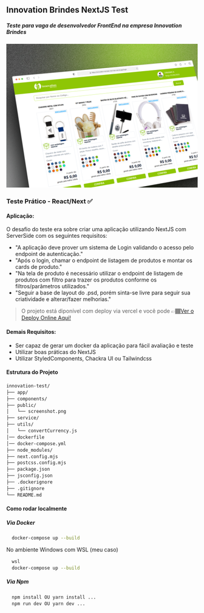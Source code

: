 
## Innovation Brindes NextJS Test
##### Teste para vaga de desenvolvedor FrontEnd na empresa Innovation Brindes

!['Screenshot'](shots.png)

### Teste Prático - React/Next ✅
#### Aplicação:

O desafio do teste era sobre criar uma aplicação utilizando NextJS com ServerSide com os seguintes requisitos:
- "A aplicação deve prover um sistema de Login validando o acesso pelo endpoint
de autenticação."
- "Após o login, chamar o endpoint de listagem de produtos e montar os cards de
produto."
- "Na tela de produto é necessário utilizar o endpoint de listagem de produtos com
filtro para trazer os produtos conforme os filtros/parâmetros utilizados."
- "Seguir a base de layout do .psd, porém sinta-se livre para seguir sua criatividade
e alterar/fazer melhorias."

> O projeto está diponível com deploy via vercel e você pode 👉🏾[Ver o Deploy Online Aqui!](https://innovation-brindes-test-dev.vercel.app/produtos)

#### Demais Requisitos:
- Ser capaz de gerar um docker da aplicação para fácil avaliação e teste
- Utilizar boas práticas do NextJS
- Utilizar StyledComponents, Chackra UI ou Tailwindcss

#### Estrutura do Projeto
```bash
innovation-test/
├── app/                   
├── components/            
├── public/                
│   └── screenshot.png     
├── service/               
├── utils/                 
│   └── convertCurrency.js 
│── dockerfile          
│── docker-compose.yml  
├── node_modules/          
├── next.config.mjs        
├── postcss.config.mjs     
├── package.json           
├── jsconfig.json          
├── .dockerignore          
├── .gitignore             
└── README.md              
```

#### Como rodar localmente

##### Via Docker

```bash
  docker-compose up --build
```

No ambiente Windows com WSL (meu caso)

```bash
  wsl
  docker-compose up --build
```

##### Via Npm

```bash
  npm install OU yarn install ...
  npm run dev OU yarn dev ...
```